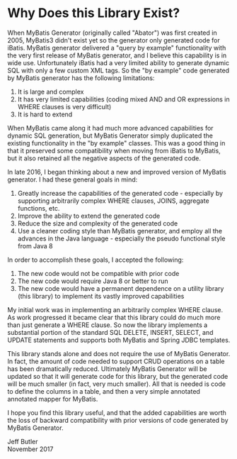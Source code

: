 # Why Does this Library Exist?

When MyBatis Generator (originally called "Abator") was first created in 2005, MyBatis3 didn't exist yet so the generator only generated code for iBatis. MyBatis generator delivered a "query by example" functionality with the very first release of MyBatis generator, and I believe this capability is in wide use.  Unfortunately iBatis had a very limited ability to generate dynamic SQL with only a few custom XML tags.  So the "by example" code generated by MyBatis generator has the following limitations:

1. It is large and complex
2. It has very limited capabilities (coding mixed AND and OR expressions in WHERE clauses is very difficult)
3. It is hard to extend

When MyBatis came along it had much more advanced capabilities for dynamic SQL generation, but MyBatis Generator simply duplicated the existing functionality in the "by example" classes.  This was a good thing in that it preserved some compatibility when moving from iBatis to MyBatis, but it also retained all the negative aspects of the generated code.

In late 2016, I began thinking about a new and improved version of MyBatis generator.  I had these general goals in mind:

1. Greatly increase the capabilities of the generated code - especially by supporting arbitrarily complex WHERE clauses, JOINS, aggregate functions, etc.
2. Improve the ability to extend the generated code
3. Reduce the size and complexity of the generated code
4. Use a cleaner coding style than MyBatis generator, and employ all the advances in the Java language - especially the pseudo functional style from Java 8

In order to accomplish these goals, I accepted the following:

1. The new code would not be compatible with prior code
2. The new code would require Java 8 or better to run
3. The new code would have a permanent dependence on a utility library (this library) to implement its vastly improved capabilities

My initial work was in implementing an arbitrarily complex WHERE clause.  As work progressed it became clear that this library could do much more than just generate a WHERE clause.  So now the library implements a substantial portion of the standard SQL DELETE, INSERT, SELECT, and UPDATE statements and supports both MyBatis and Spring JDBC templates.

This library stands alone and does not require the use of MyBatis Generator.  In fact, the amount of code needed to support CRUD operations on a table has been dramatically reduced.  Ultimately MyBatis Generator will be updated so that it will generate code for this library, but the generated code will be much smaller (in fact, very much smaller).  All that is needed is code to define the columns in a table, and then a very simple annotated annotated mapper for MyBatis.

I hope you find this library useful, and that the added capabilities are worth the loss of backward compatibility with prior versions of code generated by MyBatis Generator.

Jeff Butler<br/>
November 2017
